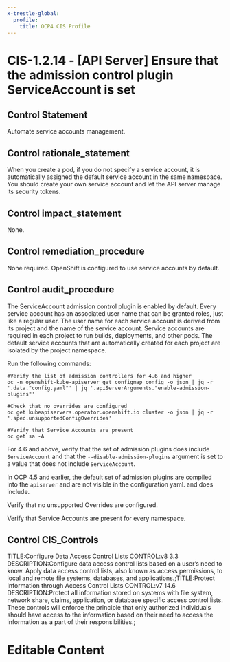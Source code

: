 ```yaml
---
x-trestle-global:
  profile:
    title: OCP4 CIS Profile
---
```


# CIS-1.2.14 - \[API Server\] Ensure that the admission control plugin ServiceAccount is set

## Control Statement

Automate service accounts management.

## Control rationale_statement

When you create a pod, if you do not specify a service account, it is automatically assigned the default service account in the same namespace. You should create your own service account and let the API server manage its security tokens.

## Control impact_statement

None.

## Control remediation_procedure

None required. OpenShift is configured to use service accounts by default.

## Control audit_procedure

The ServiceAccount admission control plugin is enabled by default. Every service account has an associated user name that can be granted roles, just like a regular user. The user name for each service account is derived from its project and the name of the service account. Service accounts are required in each project to run builds, deployments, and other pods. The default service accounts that are automatically created for each project are isolated by the project namespace.

Run the following commands:

```
#Verify the list of admission controllers for 4.6 and higher
oc -n openshift-kube-apiserver get configmap config -o json | jq -r '.data."config.yaml"' | jq '.apiServerArguments."enable-admission-plugins"'

#Check that no overrides are configured
oc get kubeapiservers.operator.openshift.io cluster -o json | jq -r '.spec.unsupportedConfigOverrides'

#Verify that Service Accounts are present
oc get sa -A
```

For 4.6 and above, verify that the set of admission plugins does include `ServiceAccount` and that the `--disable-admission-plugins` argument is set to a value that does not include `ServiceAccount`. 

In OCP 4.5 and earlier, the default set of admission plugins are compiled into the `apiserver` and are not visible in the configuration yaml. and does include.

Verify that no unsupported Overrides are configured.

Verify that Service Accounts are present for every namespace.

## Control CIS_Controls

TITLE:Configure Data Access Control Lists CONTROL:v8 3.3 DESCRIPTION:Configure data access control lists based on a user’s need to know. Apply data access control lists, also known as access permissions, to local and remote file systems, databases, and applications.;TITLE:Protect Information through Access Control Lists CONTROL:v7 14.6 DESCRIPTION:Protect all information stored on systems with file system, network share, claims, application, or database specific access control lists. These controls will enforce the principle that only authorized individuals should have access to the information based on their need to access the information as a part of their responsibilities.;

# Editable Content

<!-- Make additions and edits below -->
<!-- The above represents the contents of the control as received by the profile, prior to additions. -->
<!-- If the profile makes additions to the control, they will appear below. -->
<!-- The above markdown may not be edited but you may edit the content below, and/or introduce new additions to be made by the profile. -->
<!-- If there is a yaml header at the top, parameter values may be edited. Use --set-parameters to incorporate the changes during assembly. -->
<!-- The content here will then replace what is in the profile for this control, after running profile-assemble. -->
<!-- The current profile has no added parts for this control, but you may add new ones here. -->
<!-- Each addition must have a heading either of the form ## Control my_addition_name -->
<!-- or ## Part a. (where the a. refers to one of the control statement labels.) -->
<!-- "## Control" parts are new parts added after the statement part. -->
<!-- "## Part" parts are new parts added into the top-level statement part with that label. -->
<!-- Subparts may be added with nested hash levels of the form ### My Subpart Name -->
<!-- underneath the parent ## Control or ## Part being added -->
<!-- See https://ibm.github.io/compliance-trestle/tutorials/ssp_profile_catalog_authoring/ssp_profile_catalog_authoring for guidance. -->
